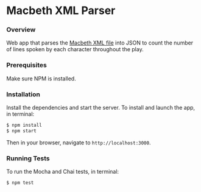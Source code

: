 # Macbeth XML Parser

### Overview
Web app that parses the [Macbeth XML file](https://www.ibiblio.org/xml/examples/shakespeare/macbeth.xml) into JSON to count the number of lines spoken by each character throughout the play.

### Prerequisites
Make sure NPM is installed.

### Installation

Install the dependencies and start the server. To install and launch the app, in terminal:

```sh
$ npm install
$ npm start
```
Then in your browser, navigate to `http://localhost:3000`.

### Running Tests

To run the Mocha and Chai tests, in terminal:
```sh
$ npm test
```
